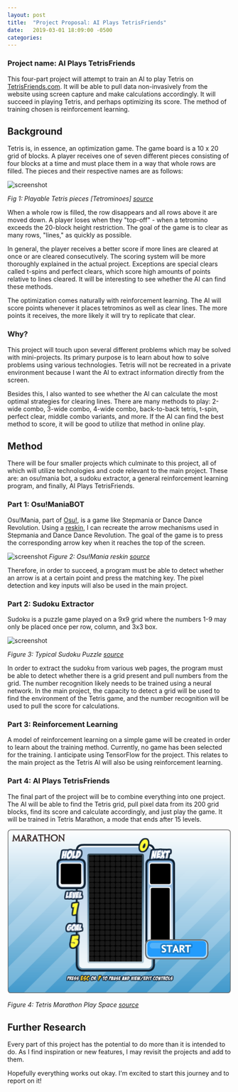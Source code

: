 ```yaml
---
layout: post
title:  "Project Proposal: AI Plays TetrisFriends"
date:   2019-03-01 18:09:00 -0500
categories:
---
```


### Project name: AI Plays TetrisFriends

This four-part project will attempt to train an AI to play Tetris on [TetrisFriends.com](Tetrisfriends.com). It will be able to pull data non-invasively from the website using screen capture and make calculations accordingly. It will succeed in playing Tetris, and perhaps optimizing its score. The method of training chosen is reinforcement learning.










## Background
Tetris is, in essence, an optimization game. The game board is a 10 x 20 grid of blocks. A player receives one of seven different pieces consisting of four blocks at a time and must place them in a way that whole rows are filled. The pieces and their respective names are as follows:

![screenshot](https://qph.fs.quoracdn.net/main-qimg-356e2b21c801381db2890dab49a9ea88)

*Fig 1: Playable Tetris pieces [Tetrominoes] [source](https://www.quora.com/What-are-the-different-blocks-in-Tetris-called-Is-there-a-specific-name-for-each-block)*

When a whole row is filled, the row disappears and all rows above it are moved down. A player loses when they "top-off" - when a tetromino exceeds the 20-block height restriction. The goal of the game is to clear as many rows, "lines," as quickly as possible.

In general, the player receives a better score if more lines are cleared at once or are cleared consecutively. The scoring system will be more thoroughly explained in the actual project. Exceptions are special clears called t-spins and perfect clears, which score high amounts of points relative to lines cleared. It will be interesting to see whether the AI can find these methods.

The optimization comes naturally with reinforcement learning. The AI will score points whenever it places tetrominos as well as clear lines. The more points it receives, the more likely it will try to replicate that clear.

### Why?
This project will touch upon several different problems which may be solved with mini-projects. Its primary purpose is to learn about how to solve problems using various technologies. Tetris will not be recreated in a private environment because I want the AI to extract information directly from the screen.

Besides this, I also wanted to see whether the AI can calculate the most optimal strategies for clearing lines. There are many methods to play: 2-wide combo, 3-wide combo, 4-wide combo, back-to-back tetris, t-spin, perfect clear, middle combo variants, and more. If the AI can find the best method to score, it will be good to utilize that method in online play.


## Method
There will be four smaller projects which culminate to this project, all of which will utilize technologies and code relevant to the main project. These are: an osu!mania bot, a sudoku extractor, a general reinforcement learning program, and finally, AI Plays TetrisFriends.

### Part 1: Osu!ManiaBOT
Osu!Mania, part of [Osu!](https://osu.ppy.sh/home), is a game like Stepmania or Dance Dance Revolution. Using a [reskin](https://osu.ppy.sh/community/forums/topics/512453), I can recreate the arrow mechanisms used in Stepmania and Dance Dance Revolution. The goal of the game is to press the corresponding arrow key when it reaches the top of the screen.

![screenshot](https://i.ppy.sh/ec560eab801b2fab6d8b816956988ed3bc00252a/68747470733a2f2f7075752e73682f7a3454756d2e6a7067)
*Figure 2: Osu!Mania reskin [source](https://osu.ppy.sh/community/forums/topics/512453)*

Therefore, in order to succeed, a program must be able to detect whether an arrow is at a certain point and press the matching key. The pixel detection and key inputs will also be used in the main project.

### Part 2: Sudoku Extractor
Sudoku is a puzzle game played on a 9x9 grid where the numbers 1-9 may only be placed once per row, column, and 3x3 box.

![screenshot](https://upload.wikimedia.org/wikipedia/commons/thumb/e/e0/Sudoku_Puzzle_by_L2G-20050714_standardized_layout.svg/250px-Sudoku_Puzzle_by_L2G-20050714_standardized_layout.svg.png)

*Figure 3: Typical Sudoku Puzzle [source](https://en.wikipedia.org/wiki/Sudoku)*

In order to extract the sudoku from various web pages, the program must be able to detect whether there is a grid present and pull numbers from the grid. The number recognition likely needs to be trained using a neural network. In the main project, the capacity to detect a grid will be used to find the environment of the Tetris game, and the number recognition will be used to pull the score for calculations.

### Part 3: Reinforcement Learning
A model of reinforcement learning on a simple game will be created in order to learn about the training method. Currently, no game has been selected for the training. I anticipate using TensorFlow for the project. This relates to the main project as the Tetris AI will also be using reinforcement learning.

### Part 4: AI Plays TetrisFriends
The final part of the project will be to combine everything into one project. The AI will be able to find the Tetris grid, pull pixel data from its 200 grid blocks, find its score and calculate accordingly, and just play the game. It will be trained in Tetris Marathon, a mode that ends after 15 levels.

![screenshot](/assets/img/TetrisMarathon.png)

*Figure 4: Tetris Marathon Play Space [source](https://www.tetrisfriends.com/games/Marathon/game.php)*


## Further Research
Every part of this project has the potential to do more than it is intended to do. As I find inspiration or new features, I may revisit the projects and add to them.

Hopefully everything works out okay. I'm excited to start this journey and to report on it!

